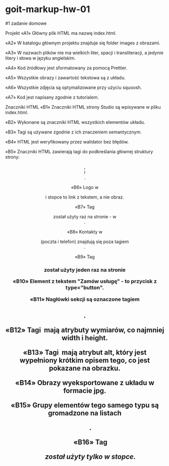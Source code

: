# goit-markup-hw-01
#1 zadanie domowe

Projekt
«A1» Główny plik HTML ma nazwę index.html.

«A2» W katalogu głównym projektu znajduje się folder images z obrazami.

«A3» W nazwach plików nie ma wielkich liter, spacji i transliteracji, a jedynie litery i słowa w języku angielskim.

«A4» Kod źródłowy jest sformatowany za pomocą Prettier.

«A5» Wszystkie obrazy i zawartość tekstowa są z układu.

«A6» Wszystkie zdjęcia są optymalizowane przy użyciu squoosh.

«A7» Kod jest napisany zgodnie z tutorialem.

Znaczniki HTML
«B1» Znaczniki HTML strony Studio są wpisywane w pliku index.html.

«B2» Wykonane są znaczniki HTML wszystkich elementów układu.

«B3» Tagi są używane zgodnie z ich znaczeniem semantycznym.

«B4» HTML jest weryfikowany przez walidator bez błędów.

«B5» Znaczniki HTML zawierają tagi do podkreślania głównej struktury strony: <header>, <main> i <footer>.

«B6» Logo w <header> i stopce to link z tekstem, a nie obraz.

«B7» Tag <nav> został użyty raz na stronie - w <header>.

«B8» Kontakty w <header> (poczta i telefon) znajdują się poza tagiem <nav>.

«B9» Tag <h1> został użyty jeden raz na stronie

«B10» Element z tekstem "Zamów usługę" - to przycisk z type="button".

«B11» Nagłówki sekcji są oznaczone tagiem <h2>.

«B12» Tagi <img> mają atrybuty wymiarów, co najmniej width i height.

«B13» Tagi <img> mają atrybut alt, który jest wypełniony krótkim opisem tego, co jest pokazane na obrazku.

«B14» Obrazy wyeksportowane z układu w formacie jpg.

«B15» Grupy elementów tego samego typu są gromadzone na listach <ul>.

«B16» Tag <address> został użyty tylko w stopce.
